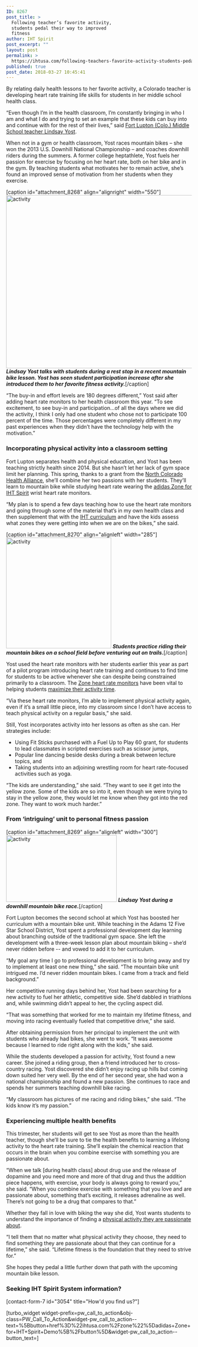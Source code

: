 ```yaml
---
ID: 8267
post_title: >
  Following teacher’s favorite activity,
  students pedal their way to improved
  fitness
author: IHT Spirit
post_excerpt: ""
layout: post
permalink: >
  https://ihtusa.com/following-teachers-favorite-activity-students-pedal-their-way-to-improved-fitness/
published: true
post_date: 2018-03-27 10:45:41
---
```

<span style="font-weight: 400;">By relating daily health lessons to her favorite activity, a Colorado teacher is developing heart rate training life skills for students in her middle school health class.</span>

<span style="font-weight: 400;">“Even though I’m in the health classroom, I’m constantly bringing in who I am and what I do and trying to set an example that these kids can buy into and continue with for the rest of their lives,” said </span><a href="http://popl.ink/A9gpRm"><span style="font-weight: 400;">Fort Lupton (Colo.) Middle School teacher Lindsay Yost</span></a><span style="font-weight: 400;">.</span>

<span style="font-weight: 400;">When not in a gym or health classroom, Yost races mountain bikes – she won the 2013 U.S. Downhill National Championship – and coaches downhill riders during the summers. A former college heptathlete, Yost fuels her passion for exercise by focusing on her heart rate, both on her bike and in the gym. By teaching students what motivates her to remain active, she’s found an improved sense of motivation from her students when they exercise.</span><!--more-->

[caption id="attachment_8268" align="alignright" width="550"]<a href="https://ihtusa.com/wp-content/uploads/2018/03/Yost1.jpg"><img class="wp-image-8268" src="https://ihtusa.com/wp-content/uploads/2018/03/Yost1-300x256.jpg" alt="activity" width="550" height="469" /></a> <strong><em>Lindsay Yost talks with students during a rest stop in a recent mountain bike lesson. Yost has seen student participation increase after she introduced them to her favorite fitness activity.</em></strong>[/caption]

<span style="font-weight: 400;">“The buy-in and effort levels are 180 degrees different,” Yost said after adding heart rate monitors to her health classroom this year. “To see excitement, to see buy-in and participation…of all the days where we did the activity, I think I only had one student who chose not to participate 100 percent of the time. Those percentages were completely different in my past experiences when they didn’t have the technology help with the motivation.”</span>
<h3><b>Incorporating physical activity into a classroom setting</b></h3>
<span style="font-weight: 400;">Fort Lupton separates health and physical education, and Yost has been teaching strictly health since 2014. But she hasn’t let her lack of gym space limit her planning. This spring, thanks to a grant from the </span><a href="http://popl.ink/brCET8"><span style="font-weight: 400;">North Colorado Health Alliance</span></a><span style="font-weight: 400;">, she’ll combine her two passions with her students. They’ll learn to mountain bike while studying heart rate wearing the </span><a href="https://ihtusa.com/zone/"><span style="font-weight: 400;">adidas Zone for IHT Spirit</span></a><span style="font-weight: 400;"> wrist heart rate monitors.</span>

<span style="font-weight: 400;">“My plan is to spend a few days teaching how to use the heart rate monitors and going through some of the material that’s in my own health class and then supplement that with the </span><a href="https://ihtusa.com/spirit-system/curriculum/"><span style="font-weight: 400;">IHT curriculum</span></a><span style="font-weight: 400;"> and have the kids assess what zones they were getting into when we are on the bikes,” she said.</span>

[caption id="attachment_8270" align="alignleft" width="285"]<a href="https://ihtusa.com/wp-content/uploads/2018/03/Yost-student.jpg"><img class="wp-image-8270 size-medium" src="https://ihtusa.com/wp-content/uploads/2018/03/Yost-student-285x300.jpg" alt="activity" width="285" height="300" /></a> <strong><em>Students practice riding their mountain bikes on a school field before venturing out on trails.</em></strong>[/caption]

<span style="font-weight: 400;">Yost used the heart rate monitors with her students earlier this year as part of a pilot program introducing heart rate training and continues to find time for students to be active whenever she can despite being constrained primarily to a classroom. The <a href="https://ihtusa.com/program-uses-heart-rate-monitors-track-motivate-students/">Zone heart rate monitors</a> have been vital to helping students <a href="https://ihtusa.com/portage-students-utilize-mvpa/">maximize their activity time</a>.</span>

<span style="font-weight: 400;">“Via these heart rate monitors, I’m able to implement physical activity again, even if it’s a small little piece, into my classroom since I don’t have access to teach physical activity on a regular basis,” she said. </span>

<span style="font-weight: 400;">Still, Yost incorporates activity into her lessons as often as she can. Her strategies include:</span>
<ul>
 	<li style="font-weight: 400;"><span style="font-weight: 400;">Using Fit Sticks purchased with a Fuel Up to Play 60 grant, for students to lead classmates in scripted exercises such as scissor jumps,</span></li>
 	<li style="font-weight: 400;"><span style="font-weight: 400;">Popular line dancing beside desks during a break between lecture topics, and </span></li>
 	<li style="font-weight: 400;"><span style="font-weight: 400;">Taking students into an adjoining wrestling room for heart rate-focused activities such as yoga.</span></li>
</ul>
<span style="font-weight: 400;">“The kids are understanding,” she said. “They want to see it get into the yellow zone. Some of the kids are so into it, even though we were trying to stay in the yellow zone, they would let me know when they got into the red zone. They want to work much harder.” </span>
<h3><b>From ‘intriguing’ unit to personal fitness passion</b></h3>
[caption id="attachment_8269" align="alignleft" width="300"]<a href="https://ihtusa.com/wp-content/uploads/2018/03/Yost2.jpg"><img class="wp-image-8269 size-medium" src="https://ihtusa.com/wp-content/uploads/2018/03/Yost2-300x181.jpg" alt="activity" width="300" height="181" /></a> <em><strong>Lindsay Yost during a downhill mountain bike race.</strong></em>[/caption]

<span style="font-weight: 400;">Fort Lupton becomes the second school at which Yost has boosted her curriculum with a mountain bike unit. While teaching in the Adams 12 Five Star School District, Yost spent a professional development day learning about branching outside of the traditional gym space. She left the development with a three-week lesson plan about mountain biking – she’d never ridden before -- and vowed to add it to her curriculum. </span>

<span style="font-weight: 400;">“My goal any time I go to professional development is to bring away and try to implement at least one new thing,” she said. “The mountain bike unit intrigued me. I’d never ridden mountain bikes. I came from a track and field background.”</span>

<span style="font-weight: 400;">Her competitive running days behind her, Yost had been searching for a new activity to fuel her athletic, competitive side. She’d dabbled in triathlons and, while swimming didn’t appeal to her, the cycling aspect did. </span>

<span style="font-weight: 400;">“That was something that worked for me to maintain my lifetime fitness, and moving into racing eventually fueled that competitive drive,” she said.</span>

<span style="font-weight: 400;">After obtaining permission from her principal to implement the unit with students who already had bikes, she went to work. “It was awesome because I learned to ride right along with the kids,” she said.</span>

<span style="font-weight: 400;">While the students developed a passion for activity, Yost found a new career. She joined a riding group, then a friend introduced her to cross-country racing. Yost discovered she didn’t enjoy racing up hills but coming down suited her very well. By the end of her second year, she had won a national championship and found a new passion. She continues to race and spends her summers teaching downhill bike racing. </span>

<span style="font-weight: 400;">“My classroom has pictures of me racing and riding bikes,” she said. “The kids know it’s my passion.” </span>
<h3><b>Experiencing multiple health benefits</b></h3>
<span style="font-weight: 400;">This trimester, her students will get to see Yost as more than the health teacher, though she’ll be sure to tie the health benefits to learning a lifelong activity to the heart rate training. She’ll explain the chemical reaction that occurs in the brain when you combine exercise with something you are passionate about.</span>

<span style="font-weight: 400;">“When we talk [during health class] about drug use and the release of dopamine and you need more and more of that drug and thus the addition piece happens, with exercise, your body is always going to reward you,” she said. “When you combine exercise with something that you love and are passionate about, something that’s exciting, it releases adrenaline as well. There’s not going to be a drug that compares to that.”</span>

<span style="font-weight: 400;">Whether they fall in love with biking the way she did, Yost wants students to understand the importance of finding a <a href="https://ihtusa.com/student-effort-achieve-mvpa-improves-confidence-fitness/">physical activity they are passionate about</a>.</span>

<span style="font-weight: 400;">“I tell them that no matter what physical activity they choose, they need to find something they are passionate about that they can continue for a lifetime,” she said. “Lifetime fitness is the foundation that they need to strive for.”</span>

<span style="font-weight: 400;">She hopes they pedal a little further down that path with the upcoming mountain bike lesson.</span>
<h3 class="article-newsletter-signup">Seeking IHT Spirit System information?</h3>
<p class="article-newsletter-signup">[contact-form-7 id="3054" title="How'd you find us?"]</p>
[turbo_widget widget-prefix=pw_call_to_action&obj-class=PW_Call_To_Action&widget-pw_call_to_action--text=%5Bbutton+href%3D%22ihtusa.com%2Fzone%22%5Dadidas+Zone+for+IHT+Spirit+Demo%5B%2Fbutton%5D&widget-pw_call_to_action--button_text=]